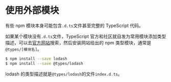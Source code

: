 # 使用外部模块

有些 npm 模块本身可能包含`.d.ts`文件甚至完整的 TypeScript 代码。

如果某个模块没有`.d.ts`文件，TypeScript 官方和社区就自发为常用模块添加类型描述，可以去[官方网站](https://www.typescriptlang.org/dt/search)搜索，然后安装网站给出的 npm 类型模块，通常是`@types/[模块名]`。

```bash
$ npm install --save lodash
$ npm install --save @types/lodash
```

lodash 的类型描述就是`@types/lodash`的文件`index.d.ts`。
